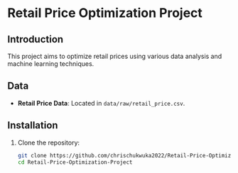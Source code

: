 # Retail Price Optimization Project

## Introduction
This project aims to optimize retail prices using various data analysis and machine learning techniques.

## Data
- **Retail Price Data**: Located in `data/raw/retail_price.csv`.

## Installation
1. Clone the repository:
   ```bash
   git clone https://github.com/chrischukwuka2022/Retail-Price-Optimization-Project.git
   cd Retail-Price-Optimization-Project
